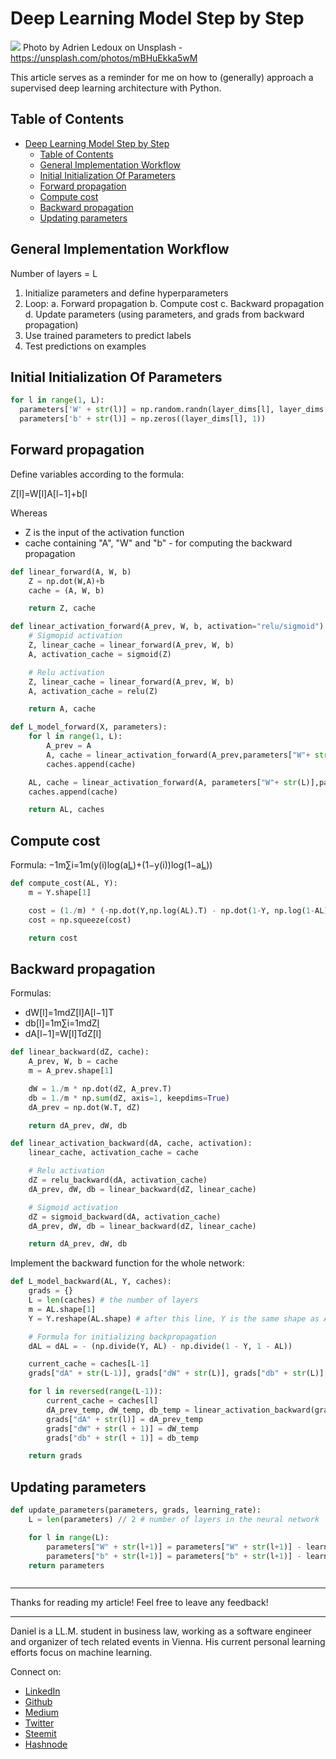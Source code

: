 # Deep Learning Model Step by Step

[<img src="https://images.unsplash.com/photo-1486848538113-ce1a4923fbc5?ixlib=rb-0.3.5&ixid=eyJhcHBfaWQiOjEyMDd9&s=57d5ed3770de4f9b039e5a3e54403ebe&auto=format&fit=crop&w=1287&q=80">](https://unsplash.com/photos/mBHuEkka5wM)
Photo by Adrien Ledoux on Unsplash - https://unsplash.com/photos/mBHuEkka5wM

This article serves as a reminder for me on how to (generally) approach a supervised deep learning architecture with Python.

## Table of Contents

- [Deep Learning Model Step by Step](#deep-learning-model-step-by-step)
  - [Table of Contents](#table-of-contents)
  - [General Implementation Workflow](#general-implementation-workflow)
  - [Initial Initialization Of Parameters](#initial-initialization-of-parameters)
  - [Forward propagation](#forward-propagation)
  - [Compute cost](#compute-cost)
  - [Backward propagation](#backward-propagation)
  - [Updating parameters](#updating-parameters)

## General Implementation Workflow

Number of layers = L

1.  Initialize parameters and define hyperparameters
2.  Loop:
    a. Forward propagation
    b. Compute cost
    c. Backward propagation
    d. Update parameters (using parameters, and grads from backward propagation)
3.  Use trained parameters to predict labels
4.  Test predictions on examples

## Initial Initialization Of Parameters

```python
for l in range(1, L):
  parameters['W' + str(l)] = np.random.randn(layer_dims[l], layer_dims[l-1]) * 0.01
  parameters['b' + str(l)] = np.zeros((layer_dims[l], 1))
```

## Forward propagation

Define variables according to the formula:

Z[l]=W[l]A[l−1]+b[l

Whereas

- Z is the input of the activation function
- cache containing "A", "W" and "b" - for computing the backward propagation

```python
def linear_forward(A, W, b)
    Z = np.dot(W,A)+b
    cache = (A, W, b)

    return Z, cache
```

```python
def linear_activation_forward(A_prev, W, b, activation="relu/sigmoid"):
    # Sigmopid activation
    Z, linear_cache = linear_forward(A_prev, W, b)
    A, activation_cache = sigmoid(Z)

    # Relu activation
    Z, linear_cache = linear_forward(A_prev, W, b)
    A, activation_cache = relu(Z)

    return A, cache
```

```python
def L_model_forward(X, parameters):
    for l in range(1, L):
        A_prev = A
        A, cache = linear_activation_forward(A_prev,parameters["W"+ str(l)],parameters["b"+ str(l)], activation = "relu")
        caches.append(cache)

    AL, cache = linear_activation_forward(A, parameters["W"+ str(L)],parameters["b"+ str(L)], activation = "sigmoid")
    caches.append(cache)

    return AL, caches
```

## Compute cost

Formula: −1m∑i=1m(y(i)log(a[L](i))+(1−y(i))log(1−a[L](i)))


```python
def compute_cost(AL, Y):
    m = Y.shape[1]

    cost = (1./m) * (-np.dot(Y,np.log(AL).T) - np.dot(1-Y, np.log(1-AL).T))
    cost = np.squeeze(cost)

    return cost
```

## Backward propagation

Formulas:

- dW[l]=1mdZ[l]A[l−1]T
- db[l]=1m∑i=1mdZ[l](i)
- dA[l−1]=W[l]TdZ[l]


```python
def linear_backward(dZ, cache):
    A_prev, W, b = cache
    m = A_prev.shape[1]

    dW = 1./m * np.dot(dZ, A_prev.T)
    db = 1./m * np.sum(dZ, axis=1, keepdims=True)
    dA_prev = np.dot(W.T, dZ)

    return dA_prev, dW, db
```

```python
def linear_activation_backward(dA, cache, activation):
    linear_cache, activation_cache = cache

    # Relu activation
    dZ = relu_backward(dA, activation_cache)
    dA_prev, dW, db = linear_backward(dZ, linear_cache)

    # Sigmoid activation
    dZ = sigmoid_backward(dA, activation_cache)
    dA_prev, dW, db = linear_backward(dZ, linear_cache)

    return dA_prev, dW, db
```
Implement the backward function for the whole network:

```python
def L_model_backward(AL, Y, caches):
    grads = {}
    L = len(caches) # the number of layers
    m = AL.shape[1]
    Y = Y.reshape(AL.shape) # after this line, Y is the same shape as AL

    # Formula for initializing backpropagation
    dAL = dAL = - (np.divide(Y, AL) - np.divide(1 - Y, 1 - AL))

    current_cache = caches[L-1]
    grads["dA" + str(L-1)], grads["dW" + str(L)], grads["db" + str(L)] = linear_activation_backward(dAL, current_cache, activation = "sigmoid")

    for l in reversed(range(L-1)):
        current_cache = caches[l]
        dA_prev_temp, dW_temp, db_temp = linear_activation_backward(grads["dA" + str(l+1)], current_cache, activation = "relu")
        grads["dA" + str(l)] = dA_prev_temp
        grads["dW" + str(l + 1)] = dW_temp
        grads["db" + str(l + 1)] = db_temp

    return grads
```

## Updating parameters

```python
def update_parameters(parameters, grads, learning_rate):
    L = len(parameters) // 2 # number of layers in the neural network

    for l in range(L):
        parameters["W" + str(l+1)] = parameters["W" + str(l+1)] - learning_rate * grads["dW" + str(l+1)]
        parameters["b" + str(l+1)] = parameters["b" + str(l+1)] - learning_rate * grads["db" + str(l+1)]
    return parameters
```

```python

```

---

Thanks for reading my article! Feel free to leave any feedback!

---

Daniel is a LL.M. student in business law, working as a software engineer and organizer of tech related events in Vienna.
His current personal learning efforts focus on machine learning.

Connect on:

- [LinkedIn](https://www.linkedin.com/in/createdd)
- [Github](https://github.com/Createdd)
- [Medium](https://medium.com/@ddcreationstudi)
- [Twitter](https://twitter.com/DDCreationStudi)
- [Steemit](https://steemit.com/@createdd)
- [Hashnode](https://hashnode.com/@DDCreationStudio)

<!-- Written by Daniel Deutsch (deudan1010@gmail.com) -->
